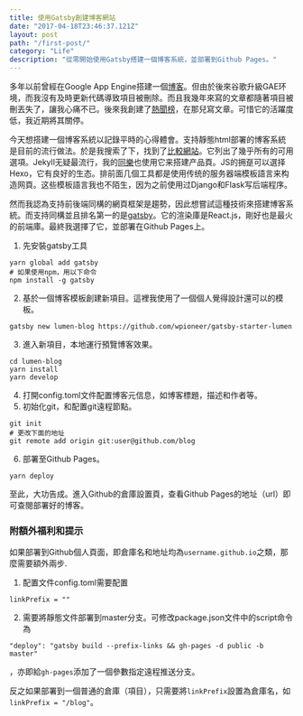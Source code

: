 ```yaml
---
title: 使用Gatsby創建博客網站
date: "2017-04-18T23:46:37.121Z"
layout: post
path: "/first-post/"
category: "Life"
description: "從零開始使用Gatsby搭建一個博客系統，並部署到Github Pages。"
---
```


多年以前曾經在Google App Engine搭建一個[博客](http://lilacblog.appspot.com)。但由於後來谷歌升級GAE环境，而我沒有及時更新代碼導致項目被刪除。而且我幾年來寫的文章都隨著項目被刪丟失了，讓我心痛不已。後來我創建了[熱聞榜](http://rewen.co)，在那兒寫文章。可惜它的活躍度低，我近期將其關停。

今天想搭建一個博客系統以記錄平時的心得體會。支持靜態html部署的博客系統是目前的流行做法。於是我搜索了下，找到了[比較網站](https://www.staticgen.com/)。它列出了幾乎所有的可用選項。Jekyll无疑最流行，我的[同樂](http://www.samemoment.com)也使用它来搭建产品頁。JS的拥趸可以選择Hexo，它有良好的生态。排前面几個工具都是使用传统的服务器端模板語言来构造网頁。这些模板語言我也不陌生，因为之前使用过Django和Flask写后端程序。

然而我認為支持前後端同構的網頁框架是趨勢，因此想嘗試這種技術來搭建博客系統。而支持同構並且排名第一的是[gatsby](https://github.com/gatsbyjs/gatsby)。它的渲染庫是React.js，剛好也是最火的前端庫。最終我選擇了它，並部署在Github Pages上。

1. 先安裝gatsby工具
```
yarn global add gatsby
# 如果使用npm，用以下命令
npm install -g gatsby
```

2. 基於一個博客模板創建新項目。這裡我使用了一個個人覺得設計還可以的模板。
```
gatsby new lumen-blog https://github.com/wpioneer/gatsby-starter-lumen
```

3. 進入新項目，本地運行預覽博客效果。
```
cd lumen-blog
yarn install
yarn develop
```

4. 打開config.toml文件配置博客元信息，如博客標題，描述和作者等。
5. 初始化git，和配置git遠程節點。
```
git init
# 更改下面的地址
git remote add origin git:user@github.com/blog
```

6. 部署至Github Pages。
```
yarn deploy
```

至此，大功告成。進入Github的倉庫設置頁，查看Github Pages的地址（url）即可查閱部署好的博客。

### 附額外福利和提示
如果部署到Github個人頁面，即倉庫名和地址均為`username.github.io`之類，那麼需要額外兩步.
1. 配置文件config.toml需要配置
```
linkPrefix = ""
```
2. 需要將靜態文件部署到master分支。可修改package.json文件中的script命令為
```
"deploy": "gatsby build --prefix-links && gh-pages -d public -b master"
```
，亦即給`gh-pages`添加了一個參數指定遠程推送分支。

反之如果部署到一個普通的倉庫（項目），只需要將`linkPrefix`設置為倉庫名，如`linkPrefix = "/blog"`。
